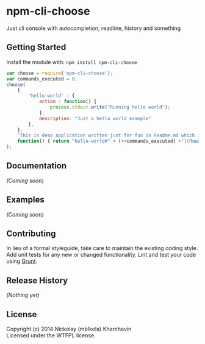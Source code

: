 # npm-cli-choose

Just cli console with autocompletion, readline, history and something

## Getting Started
Install the module with: `npm install npm-cli-choose`

```javascript
var choose = require('npm-cli-choose');
var commands_executed = 0;
choose( 
    {
        "hello-world" : {
            action : function() { 
                process.stdout.write("Running hello world");
            },
            description: "Just a hello world example"
        },
    },
    "This is demo application written just for fun in Readme.md which is never tested and never will be.",
    function() { return "hello-world#" + (++commands_executed) +"](Пишите письма)>"; } 
);


```

## Documentation
_(Coming soon)_

## Examples
_(Coming soon)_

## Contributing
In lieu of a formal styleguide, take care to maintain the existing coding style. Add unit tests for any new or changed functionality. Lint and test your code using [Grunt](http://gruntjs.com/).

## Release History
_(Nothing yet)_

## License
Copyright (c) 2014 Nickolay (mbIkola) Kharchevin  
Licensed under the WTFPL license.
